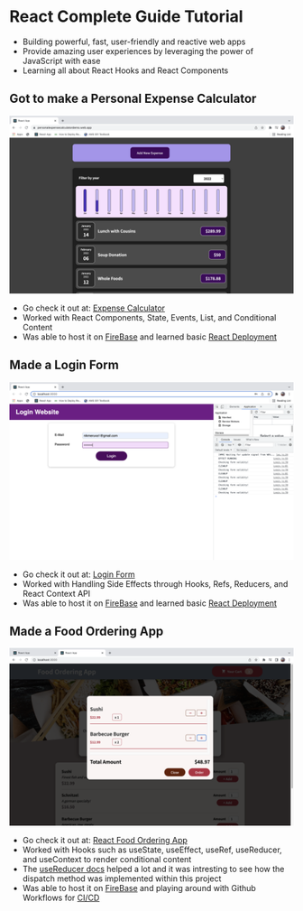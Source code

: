 # React Complete Guide Tutorial  
- Building powerful, fast, user-friendly and reactive web apps 
- Provide amazing user experiences by leveraging the power of JavaScript with ease 
- Learning all about React Hooks and React Components

## Got to make a Personal Expense Calculator
![ExpenseCalc](https://github.com/NikhilMeruva959/React-Tutorial/blob/master/Example%20Images/ReactExpenseCalc.png?raw=true)

- Go check it out at: [Expense Calculator](https://personalexpensecalculatordemo.web.app/)
- Worked with React Components, State, Events, List, and Conditional Content
- Was able to host it on [FireBase](https://www.youtube.com/watch?v=meofoNuK3vo) and learned basic [React Deployment](https://create-react-app.dev/docs/deployment/)

## Made a Login Form 
![LoginForm](https://github.com/NikhilMeruva959/React-Tutorial/blob/master/Example%20Images/LoginForm.png?raw=true)

- Go check it out at: [Login Form](https://reactformhandler.web.app)
- Worked with Handling Side Effects through Hooks, Refs, Reducers, and React Context API
- Was able to host it on [FireBase](https://www.youtube.com/watch?v=meofoNuK3vo) and learned basic [React Deployment](https://create-react-app.dev/docs/deployment/)

## Made a Food Ordering App
![FoodOrderingApp](https://github.com/NikhilMeruva959/React-Tutorial/blob/master/Example%20Images/FoodOrderingApp.png)

- Go check it out at: [React Food Ordering App](https://reactfoodorderingapp-b9f16.web.app/)
- Worked with Hooks such as useState, useEffect, useRef, useReducer, and useContext to render conditional content
- The [useReducer docs](https://reactjs.org/docs/hooks-reference.html#usereducer) helped a lot and it was intresting to see how the dispatch method was implemented within this project 
- Was able to host it on [FireBase](https://www.youtube.com/watch?v=meofoNuK3vo) and playing around with Github Workflows for [CI/CD](https://firebase.google.com/docs/hosting/test-preview-deploy)
